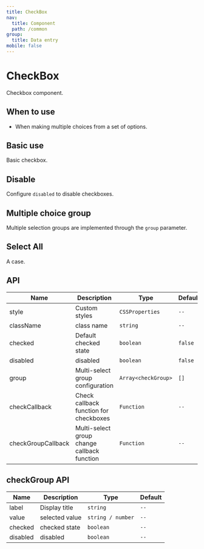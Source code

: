```yaml
---
title: CheckBox
nav:
  title: Component
  path: /common
group:
  title: Data entry
mobile: false
---
```


# CheckBox

Checkbox component.

## When to use

- When making multiple choices from a set of options.

## Basic use

Basic checkbox.

<code src="./demos/index1.tsx"></code>

## Disable

Configure `disabled` to disable checkboxes.

<code src="./demos/index2.tsx"></code>

## Multiple choice group

Multiple selection groups are implemented through the `group` parameter.

<code src="./demos/index3.tsx"></code>

## Select All

A case.

<code src="./demos/index4.tsx"></code>

## API

| Name               | Description                                 | Type                | Default |
| ------------------ | ------------------------------------------- | ------------------- | ------- |
| style              | Custom styles                               | `CSSProperties`     | `--`    |
| className          | class name                                  | `string`            | `--`    |
| checked            | Default checked state                       | `boolean`           | `false` |
| disabled           | disabled                                    | `boolean`           | `false` |
| group              | Multi-select group configuration            | `Array<checkGroup>` | `[]`    |
| checkCallback      | Check callback function for checkboxes      | `Function`          | `--`    |
| checkGroupCallback | Multi-select group change callback function | `Function`          | `--`    |

## checkGroup API

| Name     | Description    | Type              | Default |
| -------- | -------------- | ----------------- | ------- |
| label    | Display title  | `string`          | `--`    |
| value    | selected value | `string / number` | `--`    |
| checked  | checked state  | `boolean`         | `--`    |
| disabled | disabled       | `boolean`         | `--`    |
